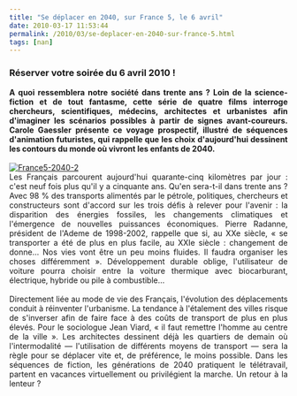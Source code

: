 ```yaml
---
title: "Se déplacer en 2040, sur France 5, le 6 avril"
date: 2010-03-17 11:53:44
permalink: /2010/03/se-deplacer-en-2040-sur-france-5.html
tags: [nan]
---
```


<h3>Réserver votre soirée du 6 avril 2010 !</h3> <div class="content img_280_"> <div align="justify" class="copyright"><span style="font-weight: bold">A quoi ressemblera notre société dans trente ans ? Loin de la science-fiction et de tout fantasme, cette série de quatre films interroge chercheurs, scientifiques, médecins, architectes et urbanistes afin d'imaginer les scénarios possibles à partir de signes avant-coureurs. Carole Gaessler présente ce voyage prospectif, illustré de séquences d'animation futuristes, qui rappelle que les choix d'aujourd'hui dessinent les contours du monde où vivront les enfants de 2040.</span></div> <div align="justify" class="copyright"><span style="font-weight: bold"> </span></div> <div align="justify" class="copyright"><span style="font-weight: bold"></span><a href="https://gabrielplassat.github.io/transportsdufutur/wp-content/uploads/sites/6/old/6a0120a66d2ad4970b01310fae9e44970c-pi.jpg"><img alt="France5-2040-2" border="0" class="asset asset-image at-xid-6a0120a66d2ad4970b01310fae9e44970c " src="/wp-content/uploads/sites/6/old/6a0120a66d2ad4970b01310fae9e44970c-500pi.jpg" title="France5-2040-2" /></a> <br /> </div></div>  <!--more-->  <div align="justify" class="copyright">Les Français parcourent aujourd'hui quarante-cinq kilomètres par jour : c'est neuf fois plus qu'il y a cinquante ans. Qu'en sera-t-il dans trente ans ? Avec 98 % des transports alimentés par le pétrole, politiques, chercheurs et constructeurs sont d'accord sur les trois défis à relever pour l'avenir : la disparition des énergies fossiles, les changements climatiques et l'émergence de nouvelles puissances économiques. Pierre Radanne, président de l'Ademe de 1998-2002, rappelle que si, au XXe siècle, « se transporter a été de plus en plus facile, au XXIe siècle : changement de donne… Nos vies vont être un peu moins fluides. Il faudra organiser les choses différemment ». Développement durable oblige, l'utilisateur de voiture pourra choisir entre la voiture thermique avec biocarburant, électrique, hybride ou pile à combustible… </div> <div align="justify" class="copyright"><br />Directement liée au mode de vie des Français, l'évolution des déplacements conduit à réinventer l'urbanisme. La tendance à l'étalement des villes risque de s'inverser afin de faire face à des coûts de transport de plus en plus élevés. Pour le sociologue Jean Viard, « il faut remettre l'homme au centre de la ville ». Les architectes dessinent déjà les quartiers de demain où l'intermodalité — l'utilisation de différents moyens de transport — sera la règle pour se déplacer vite et, de préférence, le moins possible. Dans les séquences de fiction, les générations de 2040 pratiquent le télétravail, partent en vacances virtuellement ou privilégient la marche. Un retour à la lenteur ? <br /></div> <div> </div>
